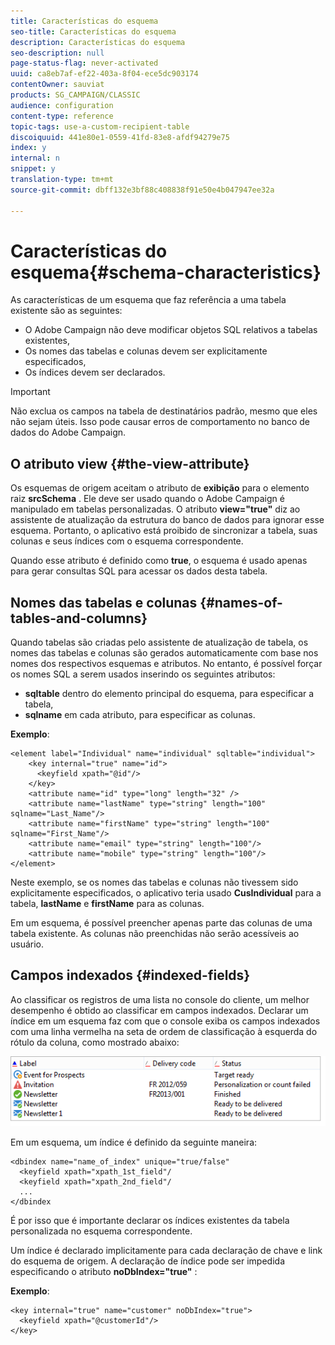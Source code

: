 ```yaml
---
title: Características do esquema
seo-title: Características do esquema
description: Características do esquema
seo-description: null
page-status-flag: never-activated
uuid: ca8eb7af-ef22-403a-8f04-ece5dc903174
contentOwner: sauviat
products: SG_CAMPAIGN/CLASSIC
audience: configuration
content-type: reference
topic-tags: use-a-custom-recipient-table
discoiquuid: 441e80e1-0559-41fd-83e8-afdf94279e75
index: y
internal: n
snippet: y
translation-type: tm+mt
source-git-commit: dbff132e3bf88c408838f91e50e4b047947ee32a

---
```



# Características do esquema{#schema-characteristics}

As características de um esquema que faz referência a uma tabela existente são as seguintes:

* O Adobe Campaign não deve modificar objetos SQL relativos a tabelas existentes,
* Os nomes das tabelas e colunas devem ser explicitamente especificados,
* Os índices devem ser declarados.

>[!IMPORTANT]
>
>Não exclua os campos na tabela de destinatários padrão, mesmo que eles não sejam úteis. Isso pode causar erros de comportamento no banco de dados do Adobe Campaign.

## O atributo view {#the-view-attribute}

Os esquemas de origem aceitam o atributo de **exibição** para o elemento raiz **srcSchema** . Ele deve ser usado quando o Adobe Campaign é manipulado em tabelas personalizadas. O atributo **view=&quot;true&quot;** diz ao assistente de atualização da estrutura do banco de dados para ignorar esse esquema. Portanto, o aplicativo está proibido de sincronizar a tabela, suas colunas e seus índices com o esquema correspondente.

Quando esse atributo é definido como **true**, o esquema é usado apenas para gerar consultas SQL para acessar os dados desta tabela.

## Nomes das tabelas e colunas {#names-of-tables-and-columns}

Quando tabelas são criadas pelo assistente de atualização de tabela, os nomes das tabelas e colunas são gerados automaticamente com base nos nomes dos respectivos esquemas e atributos. No entanto, é possível forçar os nomes SQL a serem usados inserindo os seguintes atributos:

* **sqltable** dentro do elemento principal do esquema, para especificar a tabela,
* **sqlname** em cada atributo, para especificar as colunas.

**Exemplo**:

```
<element label="Individual" name="individual" sqltable="individual">
    <key internal="true" name="id">
      <keyfield xpath="@id"/>
    </key> 
    <attribute name="id" type="long" length="32" />
    <attribute name="lastName" type="string" length="100" sqlname="Last_Name"/>
    <attribute name="firstName" type="string" length="100" sqlname="First_Name"/>
    <attribute name="email" type="string" length="100"/>
    <attribute name="mobile" type="string" length="100"/>
</element>
```

Neste exemplo, se os nomes das tabelas e colunas não tivessem sido explicitamente especificados, o aplicativo teria usado **CusIndividual** para a tabela, **lastName** e **firstName** para as colunas.

Em um esquema, é possível preencher apenas parte das colunas de uma tabela existente. As colunas não preenchidas não serão acessíveis ao usuário.

## Campos indexados {#indexed-fields}

Ao classificar os registros de uma lista no console do cliente, um melhor desempenho é obtido ao classificar em campos indexados. Declarar um índice em um esquema faz com que o console exiba os campos indexados com uma linha vermelha na seta de ordem de classificação à esquerda do rótulo da coluna, como mostrado abaixo:

![](assets/s_ncs_integration_mapping_index.png)

Em um esquema, um índice é definido da seguinte maneira:

```
<dbindex name="name_of_index" unique="true/false"
  <keyfield xpath="xpath_1st_field"/
  <keyfield xpath="xpath_2nd_field"/
  ...
</dbindex
```

É por isso que é importante declarar os índices existentes da tabela personalizada no esquema correspondente.

Um índice é declarado implicitamente para cada declaração de chave e link do esquema de origem. A declaração de índice pode ser impedida especificando o atributo **noDbIndex=&quot;true&quot;** :

**Exemplo**:

```
<key internal="true" name="customer" noDbIndex="true">
  <keyfield xpath="@customerId"/>
</key>
```

